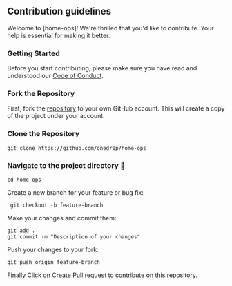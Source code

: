 ## Contribution guidelines

Welcome to [home-ops]! We're thrilled that you'd like to contribute. Your help is essential for making it better.

### Getting Started

Before you start contributing, please make sure you have read and understood our [Code of Conduct](CODE_OF_CONDUCT.md).

### Fork the Repository

First, fork the [repository](https://github.com/onedr0p/home-ops) to your own GitHub account. This will create a copy of the project under your account.


### Clone the Repository
```
git clone https://github.com/onedr0p/home-ops
```
### Navigate to the project directory 📁
```
cd home-ops
```
Create a new branch for your feature or bug fix:
```
 git checkout -b feature-branch
 ```

Make your changes and commit them:
```
git add .
git commit -m "Description of your changes"
```
Push your changes to your fork:
```
git push origin feature-branch
```
Finally Click on Create Pull request to contribute on this repository.
